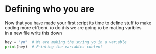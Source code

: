 # Defining who you are
Now that you have made your first script 
its time to define stuff to make coding more efficent. 
to do this we are going to be making varibles \
in a new file write this down
```python
hey = "yo"  # We are making the string yo in a variable 
print(hey)  # Printing the variables content
```